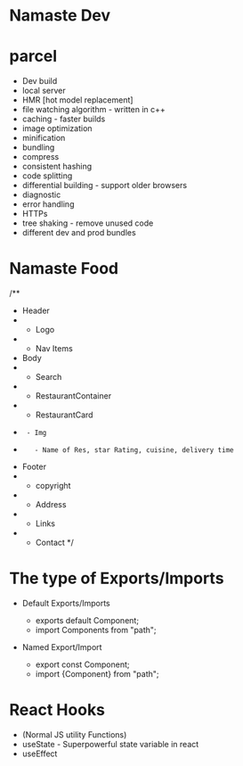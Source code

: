 # Namaste Dev


# parcel 
- Dev build
- local server
- HMR [hot model replacement]
- file watching algorithm - written in c++
- caching - faster builds
- image optimization
- minification
- bundling
- compress 
- consistent hashing
- code splitting
- differential building - support older browsers
- diagnostic
- error handling
- HTTPs
- tree shaking - remove unused code
- different dev and prod bundles

# Namaste Food

/**
* Header
* - Logo
* - Nav Items
* Body
* - Search
*  - RestaurantContainer
*    - RestaurantCard
*      - Img
*        - Name of Res, star Rating, cuisine, delivery time
* Footer
* - copyright
* - Address
* - Links
* - Contact 
*/

# The type of Exports/Imports
 
 - Default Exports/Imports
   * exports default Component;
   * import Components from "path";

 - Named Export/Import
   * export const Component;
   * import {Component} from "path";

# React Hooks
- (Normal JS utility Functions)
- useState - Superpowerful state variable in react 
- useEffect